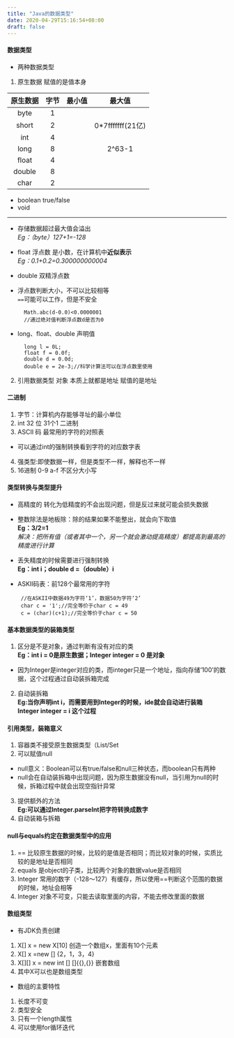 ```yaml
---
title: "Java的数据类型"
date: 2020-04-29T15:16:54+08:00
draft: false
---
```

#### 数据类型
- 两种数据类型
1. 原生数据 赋值的是值本身


|原生数据|字节|最小值|最大值|
|:-:|:-:|:-:|:-:|
|byte|1|
|short|2||0*7fffffff(21亿)
int|4
long|8||2^63-1
float|4|
double|8|
char|2|

- boolean true/false
- void
--- 
- 存储数据超过最大值会溢出  
*Eg：（byte）127+1=-128*
- float 浮点数 是小数，在计算机中**近似表示**  
 *Eg：0.1+0.2=0.300000000004*
- double 双精浮点数
- 浮点数判断大小，不可以比较相等  
 `==`可能可以工作，但是不安全

    
        Math.abc(d-0.0)<0.0000001
        //通过绝对值判断浮点数d是否为0
- long、float、double 声明值

    
        long l = 0L;
        float f = 0.0f;
        double d = 0.0d;
        double e = 2e-3;//科学计算法可以在浮点数里使用



2. 引用数据类型 对象 本质上就都是地址 赋值的是地址
#### 二进制
1. 字节：计算机内存能够寻址的最小单位
2. int 32 位 31个1 二进制
3. ASCII 码 最常用的字符的对照表
- 可以通过int的强制转换看到字符的对应数字表
4. 强类型:即使数据一样，但是类型不一样，解释也不一样
5. 16进制 0-9 a-f 不区分大小写

#### 类型转换与类型提升
 - 高精度的 转化为低精度的不会出现问题，但是反过来就可能会损失数据  
 - 整数除法是地板除：除的结果如果不能整出，就会向下取值  
 **Eg：3/2=1**  
 *解决：把所有值（或者其中一个，另一个就会激动提高精度）都提高到最高的精度进行计算*
 - 丢失精度的时候需要进行强制转换  
 **Eg：int i；double d =（double）i** 
 - ASKII码表：前128个最常用的字符
    
        
        //在ASKII中数据49为字符‘1’，数据50为字符‘2’
        char c = '1';//完全等价于char c = 49
        c = (char)(c+1);//完全等价于char c = 50

#### 基本数据类型的装箱类型
1. 区分是不是对象，通过判断有没有对应的类  
**Eg：int i = 0是原生数据；Integer integer = 0 是对象**
- 因为Integer是integer对应的类，而integer只是一个地址，指向存储‘100’的数据，这个过程通过自动装拆箱完成
2. 自动装拆箱  
**Eg:当你声明int i，而需要用到Integer的时候，ide就会自动进行装箱  
Integer integer = i 这个过程**
#### 引用类型，装箱意义
1. 容器类不接受原生数据类型（List/Set
2. 可以赋值null
- null意义：Boolean可以有true/false和null三种状态，而boolean只有两种
- null会在自动装拆箱中出现问题，因为原生数据没有null，当引用为null的时候，拆箱过程中就会出现空指针异常
3. 提供额外的方法  
**Eg:可以通过Integer.parseInt把字符转换成数字**
4. 自动装箱与拆箱

#### null与equals约定在数据类型中的应用
1. == 比较原生数据的时候，比较的是值是否相同；而比较对象的时候，实质比较的是地址是否相同
2. equals 是object的子类，比较两个对象的数据value是否相同 
3. Integer 常用的数字（-128～127）有缓存，所以使用==判断这个范围的数据的时候，地址会相等
4. Integer 对象不可变，只能去读取里面的内容，不能去修改里面的数据

#### 数组类型
- 有JDK负责创建
1. X[] x = new X[10] 创造一个数组x，里面有10个元素
2. X[] x =new [] {2，1，3，4}
3. X[][] x = new int [] []{{},{}} 嵌套数组
4.  其中X可以也是数组类型 
- 数组的主要特性
1. ⻓度不可变
2. 类型安全
3. 只有⼀个length属性
4. 可以使⽤for循环迭代


